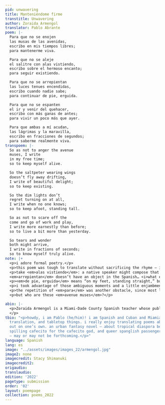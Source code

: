 ```yaml
---
pid: unwavering
title: Manteniéndome firme
transtitle: Unwavering
author: Zoraida Armengol
translator: Pablo Abrante
poem: |-
  Para que no se enojen
  las musas de las avenidas,
  escribo en mis tiempos libres;
  para mantenerme viva.

  Para que no se aleje
  el salitre con alas vistiendo,
  escribo sobre el hermoso encanto;
  para seguir existiendo.

  Para que no se arrepientan
  las luces tenues encendidas,
  escribo cuando nadie sabe;
  para continuar de pie, erguida.

  Para que no se espanten
  el ir y venir del quehacer,
  escribo con más ganas de antes;
  para vivir un poco más que ayer.

  Para que ambas a mí acudan,
  las lágrimas y la maravilla,
  escribo en fracciones de segundos;
  para saberme realmente viva.
transpoem: |-
  So as not to anger the avenue
  muses, I write
  in my free time;
  so to keep myself alive.

  So the saltpeter wearing wings
  doesn’t fly away drifting,
  I write of beautiful delight;
  so to keep existing.

  So the dim lights don’t
  regret turning on at all,
  I write when no one knows;
  so to keep afoot, standing tall.

  So as not to scare off the
  come and go of work and play,
  I write more earnestly than before;
  so to live a bit more than yesterday.

  So tears and wonder
  both might arrive,
  I write in fractions of seconds;
  so to know myself truly alive.
note: |+
  <p>i adore formal poetry.</p>
  <p>this poem was tough to translate without sacrificing the rhyme — i’m very thankful for my friend Olive’s help here! i like to say that, when translating, <em>something has to go</em>, be it tone, literalness, or rhyme. i think that translation means composing a poem like a native speaker of another language, but if you keep the form, you usually sacrifice literal meaning.</p>
  <p>take <em>alas vistiendo</em>: a native speaker might compose that flourish as “dressed in wings,” but then how do we rhyme that with “existing”?
  <em>arrepientan</em> doesn’t have an object in the Spanish… <i>what exactly would the dim lights regret?</i></p>
  <p><em>de pie, erguida</em> means “on my feet, standing straight,” but that’s so many words and the tone is all formal. the expression is physical, but the poet clearly uses it symbolically as well.</p>
  <p>i took advantage of those ambiguous moments and a little enjambment to preserve the rhyme. the rhythm is light in spanish, whereas my translation stretches and crunches back and forth. something had to go, i think.</p>
  <p>the repetition of <em>para</em> was another obstacle, since most literally that’s “for” or at least “in order to.” even my choice to go with “so” is more formal than the relatively neutral register <em>para</em>, but it keeps the motif without taking up too much space. i knew i wanted to translate this poem as soon as i read it. the more i sat with this piece, the more it grew on me. hopefully it’s a reminder to keep <em>me</em> writing; i, too, am keeping alive.</p>
  <p>but who are these <em>avenue muses</em>?</p>

abio: |-
  <p>Zoraida Armengol is a Miami-Dade County Spanish teacher whose published books include <em>Un cielo para todos</em> and <em>Las alas de un alma</em>. she was born in Havana, Cuba in 1965.
  </p>
tbio: "<p>howdy, i am Pablo (he/him)! i am Spanish and Cuban and Miamian! i do science,
  translation, and tabletop things. i really enjoy translating poems about striking
  out on one’s own. an urban fantasy novel — about tropical diaspora best friend assassins,
  spilling cafecito for the cafecito god, and queer spanglish passenger seat conversations
  — may or may not be forthcoming.</p>"
language: Spanish
lang: es
image: "../assets/images/images_22/armengol.jpg"
image2: none
imagecredit: Stacy Shimanuki
imagecredit2: 
origaudio: 
translaudio: 
edition: '2022'
pagetype: submission
order: '02'
layout: poempage
collection: poems_2022
---
```

